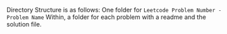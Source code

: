 Directory Structure is as follows:
One folder for `Leetcode Problem Number - Problem Name`
Within, a folder for each problem with a readme and the solution file.
